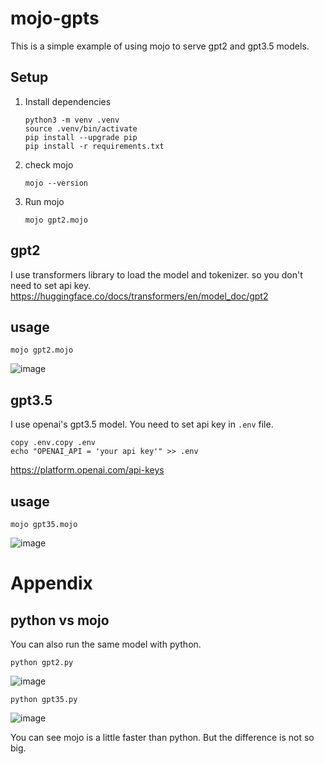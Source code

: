 # mojo-gpts
This is a simple example of using mojo to serve gpt2 and gpt3.5 models.

## Setup

1. Install dependencies
    ```
    python3 -m venv .venv
    source .venv/bin/activate
    pip install --upgrade pip
    pip install -r requirements.txt
    ```
1. check mojo 
    ```
    mojo --version
    ```
1. Run mojo
    ```
    mojo gpt2.mojo
    ```


## gpt2
I use transformers library to load the model and tokenizer.
so you don't need to set api key.
https://huggingface.co/docs/transformers/en/model_doc/gpt2

## usage
```
mojo gpt2.mojo
```

![image](https://github.com/tyukei/mojo-gpts/assets/70129567/5042e903-a740-4410-af02-53356941d2a9)


## gpt3.5
I use openai's gpt3.5 model.
You need to set api key in `.env` file.
```
copy .env.copy .env
echo "OPENAI_API = 'your api key'" >> .env
```
https://platform.openai.com/api-keys

## usage
```
mojo gpt35.mojo
```

![image](https://github.com/tyukei/mojo-gpts/assets/70129567/446657b7-5fd8-40e2-a232-bd9226d8ffce)

# Appendix
## python vs mojo

You can also run the same model with python.
```
python gpt2.py
```

![image](https://github.com/tyukei/mojo-gpts/assets/70129567/45e2fba4-0e71-4532-9299-4cdee5f23b5b)

```
python gpt35.py
```

![image](https://github.com/tyukei/mojo-gpts/assets/70129567/48468f6c-9f43-4121-878c-59799da9c580)

You can see mojo is a little faster than python.
But the difference is not so big.
